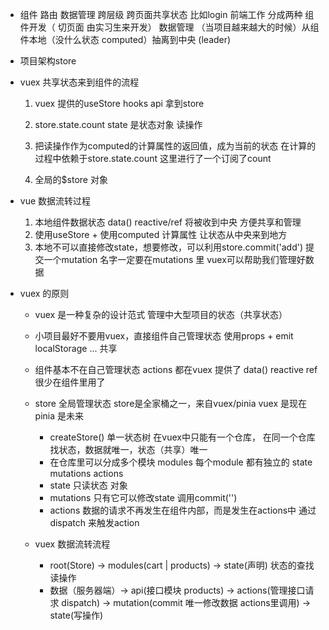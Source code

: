 - 组件 路由 数据管理
    跨层级 跨页面共享状态 比如login
    前端工作 分成两种
    组件开发（ 切页面 由实习生来开发）
    数据管理 （当项目越来越大的时候）从组件本地（没什么状态 computed）抽离到中央 (leader)


- 项目架构store
- vuex 共享状态来到组件的流程
    1. vuex 提供的useStore hooks api 拿到store
    2. store.state.count state 是状态对象 读操作
    3. 把读操作作为computed的计算属性的返回值，成为当前的状态
        在计算的过程中依赖于store.state.count  这里进行了一个订阅了count

    4. 全局的$store 对象

- vue 数据流转过程
    1. 本地组件数据状态 data()  reactive/ref 将被收到中央 方便共享和管理
    2. 使用useStore + 使用computed 计算属性   让状态从中央来到地方
    3. 本地不可以直接修改state，想要修改，可以利用store.commit('add')
        提交一个mutation 名字一定要在mutations 里
        vuex可以帮助我们管理好数据

- vuex 的原则
    - vuex 是一种复杂的设计范式 管理中大型项目的状态（共享状态）
    - 小项目最好不要用vuex，直接组件自己管理状态 使用props + emit localStorage ... 共享
    - 组件基本不在自己管理状态
        actions 都在vuex 提供了
        data() reactive ref 很少在组件里用了
    - store 全局管理状态
        store是全家桶之一，来自vuex/pinia 
        vuex 是现在  pinia 是未来
        - createStore()  单一状态树 在vuex中只能有一个仓库，
            在同一个仓库找状态，数据就唯一，状态（共享）唯一
        - 在仓库里可以分成多个模块 modules
            每个module 都有独立的 state mutations actions
        - state 只读状态  对象
        - mutations 只有它可以修改state 调用commit('')
        - actions  数据的请求不再发生在组件内部，而是发生在actions中
            通过dispatch 来触发action

    - vuex 数据流转流程
        - root(Store) -> modules(cart | products) -> state(声明) 状态的查找 读操作
        - 数据（服务器端）-> api(接口模块 products) -> actions(管理接口请求 dispatch) ->
            mutation(commit 唯一修改数据 actions里调用) -> state(写操作)







